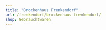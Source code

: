 ```yaml
---
title: "Brockenhaus Frenkendorf"
url: /frenkendorf/brockenhaus-frenkendorf/
shop: Gebrauchtwaren
---
```

